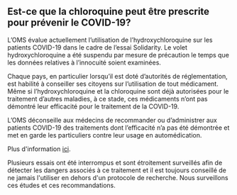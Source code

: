 ## Est-ce que la chloroquine peut être prescrite pour prévenir le COVID-19?

L’OMS évalue actuellement l’utilisation de l’hydroxychloroquine sur les patients COVID-19 dans le cadre de l’essai Solidarity. Le volet hydroxychloroquine a été suspendu par mesure de précaution le temps que les données relatives à l’innocuité soient examinées.

Chaque pays, en particulier lorsqu’il est doté d’autorités de réglementation, est habilité à conseiller ses citoyens sur l’utilisation de tout médicament. Même si l’hydroxychloroquine et la chloroquine sont déjà autorisées pour le traitement d’autres maladies, à ce stade, ces médicaments n’ont pas démontré leur efficacité pour le traitement de la COVID-19.

L’OMS déconseille aux médecins de recommander ou d’administrer aux patients COVID-19 des traitements dont l’efficacité n’a pas été démontrée et met en garde les particuliers contre leur usage en automédication.

Plus d'information [ici](https://www.who.int/fr/news-room/q-a-detail/q-a-hydroxychloroquine-and-covid-19).

Plusieurs essais ont été interrompus et sont étroitement surveillés afin de détecter les dangers associés à ce traitement et il est toujours conseillé de ne jamais l'utiliser en dehors d'un protocole de recherche. Nous surveillons ces études et ces recommandations.
